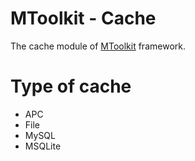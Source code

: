 MToolkit - Cache
==================

The cache module of [MToolkit](https://github.com/mtoolkit/mtoolkit) framework.

# Type of cache
- APC
- File
- MySQL
- MSQLite
